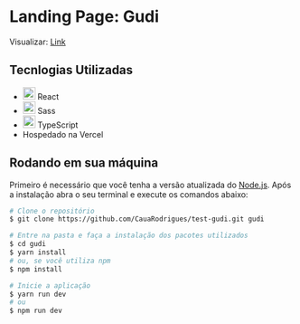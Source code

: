 # Landing Page: Gudi

Visualizar: [Link](https://gudi-fawn.vercel.app/)

## Tecnlogias Utilizadas

<ul>
  <li>
    <img src="https://cdn.jsdelivr.net/gh/devicons/devicon/icons/react/react-original.svg" width="22" />
    React 
  
  </li>
  <li>
    <img src="https://cdn.jsdelivr.net/gh/devicons/devicon/icons/sass/sass-original.svg" width="22" />
    Sass 
  </li>

  <li>
    <img src="https://cdn.jsdelivr.net/gh/devicons/devicon/icons/typescript/typescript-original.svg" width="22" />
    TypeScript 
  </li>
  
  <li>
    Hospedado na Vercel 
  </li>

</ul>

## Rodando em sua máquina

Primeiro é necessário que você tenha a versão atualizada do [Node.js](https://nodejs.org/pt-br/download). Após a instalação abra o seu terminal e execute os comandos abaixo:

```bash
# Clone o repositório
$ git clone https://github.com/CauaRodrigues/test-gudi.git gudi

# Entre na pasta e faça a instalação dos pacotes utilizados
$ cd gudi
$ yarn install
# ou, se você utiliza npm
$ npm install

# Inicie a aplicação
$ yarn run dev
# ou
$ npm run dev
```
